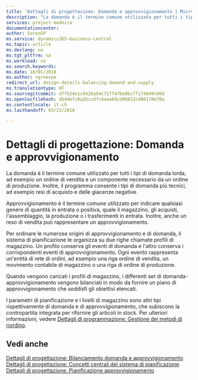 ```yaml
---
title: 'Dettagli di progettazione: Domanda e approvvigionamento | Microsoft Docs'
description: "La domanda è il termine comune utilizzato per tutti i tipi di domanda lorda, ad esempio un ordine di vendita e un componente necessario da un ordine di produzione. Inoltre, il programma consente i tipi di domanda più tecnici, ad esempio resi di acquisto e delle giacenze negative."
services: project-madeira
documentationcenter: 
author: SorenGP
ms.service: dynamics365-business-central
ms.topic: article
ms.devlang: na
ms.tgt_pltfrm: na
ms.workload: na
ms.search.keywords: 
ms.date: 10/01/2018
ms.author: sgroespe
redirect_url: design-details-balancing-demand-and-supply
ms.translationtype: HT
ms.sourcegitcommit: d7fb34e1c9428a64c71ff47be8bcff174649c00d
ms.openlocfilehash: db4defc0a2bccd7c4aaa69cd06832c486178e70a
ms.contentlocale: it-ch
ms.lasthandoff: 03/22/2018

---
```

# <a name="design-details-demand-and-supply"></a>Dettagli di progettazione: Domanda e approvvigionamento
La domanda è il termine comune utilizzato per tutti i tipi di domanda lorda, ad esempio un ordine di vendita e un componente necessario da un ordine di produzione. Inoltre, il programma consente i tipi di domanda più tecnici, ad esempio resi di acquisto e delle giacenze negative.  

 Approvvigionamento è il termine comune utilizzato per indicare qualsiasi genere di quantità in entrata o positiva, quale il magazzino, gli acquisti, l'assemblaggio, la produzione o i trasferimenti in entrata. Inoltre, anche un reso di vendita può rappresentare un approvvigionamento.  

 Per ordinare le numerose origini di approvvigionamento e di domanda, il sistema di pianificazione le organizza su due righe chiamate profili di magazzino. Un profilo conserva gli eventi di domanda e l'altro conserva i corrispondenti eventi di approvvigionamento. Ogni evento rappresenta un'entità di rete di ordini, ad esempio una riga ordine di vendita, un movimento contabile di magazzino o una riga di ordine di produzione.  

 Quando vengono caricati i profili di magazzino, i differenti set di domanda-approvvigionamento vengono bilanciati in modo da fornire un piano di approvvigionamento che soddisfi gli obiettivi elencati.  

 I parametri di pianificazione e i livelli di magazzino sono altri tipi rispettivamente di domanda e di approvvigionamento, che subiscono la contropartita integrata per rifornire gli articoli in stock. Per ulteriori informazioni, vedere [Dettagli di programmazione: Gestione dei metodi di riordino](design-details-handling-reordering-policies.md).  

## <a name="see-also"></a>Vedi anche  
 [Dettagli di progettazione: Bilanciamento domanda e approvvigionamento](design-details-balancing-demand-and-supply.md)   
 [Dettagli di progettazione: Concetti centrali del sistema di pianificazione](design-details-central-concepts-of-the-planning-system.md)   
 [Dettagli di progettazione: Pianificazione approvvigionamento](design-details-supply-planning.md)

